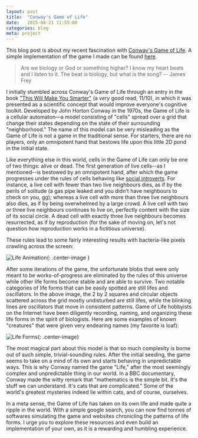```yaml
---
layout: post
title:  "Conway's Game of Life"
date:   2015-08-21 11:55:00
categories: blog
meta: project
---
```


This blog post is about my recent fascination with [Conway's Game of Life](https://en.wikipedia.org/wiki/Conway's_Game_of_Life). A simple implementation of the game I made can be found [here](/game-of-life).

>Are we biology or God or something higher?
I know my heart beats and I listen to it. The beat is biology, but what is the song? -- James Frey

I initially stumbled across Conway's Game of Life through an entry in the book ["This Will Make You Smarter"](https://www.amazon.com/gp/product/1590308492/ref=as_li_tl?ie=UTF8&camp=1789&creative=9325&creativeASIN=1590308492&linkCode=as2&tag=lucyyu-20&linkId=fa1ddb3af068d623570737a81637c2c4) (a *very* good read, 11/10), in which it was presented as a scientific concept that would improve everyone's cognitive toolkit. Developed by John Horton Conway in the 1970s, the Game of Life is a cellular automaton—a model consisting of "cells" spread over a grid that change their states depending on the state of their surrounding "neighborhood." The name of this model can be very misleading as the Game of Life is not a game in the traditional sense. For starters, there are no players, only an omnipotent hand that bestows life upon this little 2D pond in the initial state. 

Like everything else in this world, cells in the Game of Life can only be one of two things: alive or dead. The first generation of live cells--as I mentioned--is bestowed by an omnipotent hand, after which the game progresses under the rules of cells behaving like [social introverts](http://nymag.com/scienceofus/2015/06/apparently-there-are-four-kinds-of-introversion.html). For instance, a live cell with fewer than two live neighbours dies, as if by the perils of solitude (a gas pipe leaked and you didn't have neighbours to check on you, gg); whereas a live cell with more than three live neighbours also dies, as if by being overwhelmed by a large crowd. A live cell with two or three live neighbours continues to live on, perfectly content with the size of its social circle. A dead cell with exactly three live neighbours becomes resurrected, as if by reproduction (for the sake of moving on, let's not question how reproduction works in a fictitious universe).

These rules lead to some fairly interesting results with bacteria-like pixels crawling across the screen:

![Life Animation](http://www.diga.me.uk/LifeAnimation.gif){: .center-image }

After some iterations of the game, the unfortunate blobs that were only meant to be works-of-progress are eliminated by the rules of this universe while other life forms become stable and are able to survive. Two notable categories of life forms that can be easily spotted are still lifes and oscillators. In the above image, the 2 by 2 squares and circular objects scattered across the grid mostly undisturbed are still lifes, while the blinking lines are oscillators that move in consistent patterns. Game of Life hobbyists on the Internet have been diligently recording, naming, and organizing these life forms in the spirit of biologists. Here are some examples of known "creatures" that were given very endearing names (my favorite is loaf):

![Life Forms](http://mathworld.wolfram.com/images/eps-gif/StillLifes_1000.gif){: .center-image}

The most magical part about this model is that so much complexity is borne out of such simple, trivial-sounding rules. After the initial seeding, the game seems to take on a mind of its own and starts behaving in unpredictable ways. This is why Conway named the game "Life," after the most seemingly complex and unpredictable thing in our world. In a BBC documentary, Conway made the witty remark that "mathematics is the simple bit. It's the stuff we can understand. It's cats that are complicated." Some of the world's greatest mysteries indeed lie within cats, and of course, ourselves.

In a meta sense, the Game of Life has taken on its own life and made quite a ripple in the world. With a simple google search, you can now find tonnes of softwares simulating the game and websites chronicling the patterns of life forms. I urge you to explore these resources and even build an implementation of your own, as it is a rewarding and humbling experience.
